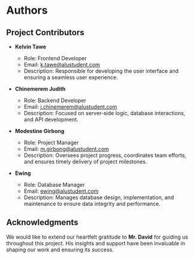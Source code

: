 # Authors

## Project Contributors

- **Kelvin Tawe**  
  - Role: Frontend Developer  
  - Email: [k.tawe@alustudent.com](mailto:k.tawe@alustudent.com)  
  - Description: Responsible for developing the user interface and ensuring a seamless user experience.

- **Chinemerem Judith**  
  - Role: Backend Developer  
  - Email: [j.chinemerem@alustudent.com](mailto:j.chinemerem@alustudent.com)  
  - Description: Focused on server-side logic, database interactions, and API development.

- **Modestine Girbong**  
  - Role: Project Manager  
  - Email: [m.girbong@alustudent.com](mailto:girbong@alustudent.com)  
  - Description: Oversees project progress, coordinates team efforts, and ensures timely delivery of project milestones.

- **Ewing**  
  - Role: Database Manager  
  - Email: [ewing@alustudent.com](mailto:ewing@alustudent.com)  
  - Description: Manages database design, implementation, and maintenance to ensure data integrity and performance.

## Acknowledgments
We would like to extend our heartfelt gratitude to **Mr. David** for guiding us throughout this project. His insights and support have been invaluable in shaping our work and ensuring its success.
